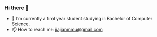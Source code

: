 ### Hi there 👋
- 🌱 I’m currently a final year student studying in Bachelor of Computer Science.
- 📫 How to reach me: jiajianmmu@gmail.com
<!--
**jiajianmmu/jiajianmmu** is a ✨ _special_ ✨ repository because its `README.md` (this file) appears on your GitHub profile.

Here are some ideas to get you started:

- 🔭 I’m currently working on ...
- 🌱 I’m currently learning ...
- 👯 I’m looking to collaborate on ...
- 🤔 I’m looking for help with ...
- 💬 Ask me about ...
- 📫 How to reach me: ...
- 😄 Pronouns: ...
- ⚡ Fun fact: ...
-->
